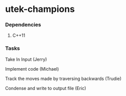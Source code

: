 # utek-champions

### Dependencies

1. C++11

### Tasks

Take In Input (Jerry)

Implement code (Michael)

Track the moves made by traversing backwards (Trudie)

Condense and write to output file (Eric)
